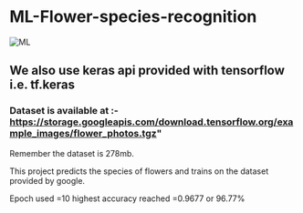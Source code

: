 # ML-Flower-species-recognition

![ML](https://i2.wp.com/thecleverprogrammer.com/wp-content/uploads/2020/11/Machine-Learning-Project-on-Flower-Recognition.png?fit=1280%2C720&ssl=1)

## We also use keras api provided with tensorflow i.e. tf.keras
### Dataset is available at :-https://storage.googleapis.com/download.tensorflow.org/example_images/flower_photos.tgz"
Remember the dataset is 278mb. 
<p> This project predicts the species of flowers and trains on the dataset provided by google.</p>
<p> Epoch used =10
  highest accuracy reached =0.9677 or 96.77% </p>
